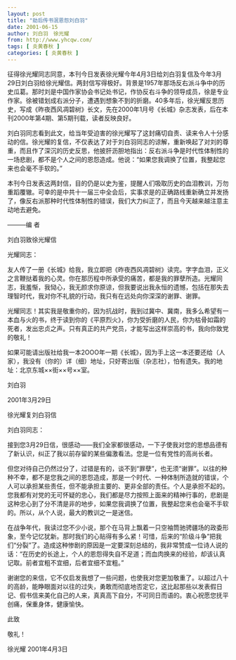 ```yaml
---
layout: post
title: "劫后传书泯恩怨刘白羽"
date: 2001-06-15
author: 刘白羽　徐光耀
from: http://www.yhcqw.com/
tags: [ 炎黄春秋 ]
categories: [ 炎黄春秋 ]
---
```





征得徐光耀同志同意，本刊今日发表徐光耀今年4月3日给刘白羽复信及今年3月29日刘白羽给徐光耀信。两封信写得极好。背景是1957年那场反右派斗争中的历史瓜葛。那时刘是中国作家协会书记处书记，作协反右斗争的领导成员，徐是专业作家。徐被错划成右派分子，遭遇到想象不到的折磨。40多年后，徐光耀反思历史，写成《昨夜西风凋碧树》长文，先在2000年1月号《长城》杂志发表，后在本刊2000年第4期、第5期刊载，读者反映良好。


刘白羽同志看到此文，给当年受迫害的徐光耀写了这封痛切自责、读来令人十分感动的信。徐光耀的复信，不仅表达了对于刘白羽同志的谅解，重新唤起了对刘的尊重，而且作了深沉的历史反思，他披肝沥胆地指出：反右派斗争是时代性体制性的一场悲剧，都不是个人之间的恩怨造成。他说：“如果您我调换了位置，我整起您来也会毫不手软的。”


本刊今日发表这两封信，目的仍是以史为鉴，提醒人们吸取历史的血泪教训，万勿重蹈覆辙。可幸的是中共十一届三中全会后，实事求是的正确路线重新确立并发扬了，像反右派那种时代性体制性的错误，我们大力纠正了，而且今天越来越注意主动地去避免。

———编 者

刘白羽致徐光耀信

光耀同志：


友人传了一册《长城》给我，我立即把《昨夜西风凋碧树》读完。字字血泪，正义之言鞭挞着我的心灵。你在那历程中所承受的痛苦，都是我的罪孽所造。光耀同志，我羞惭，我恸心，我无颜求你原谅，但我要说出我永恒的遗憾，包括在那失去理智时代，我对你不礼貌的行动，我只有在远处向你深深的谢罪、谢罪。


光耀同志！其实我是敬重你的，因为抗战时，我到过冀中、冀南，我多么希望有一本血与火的书，终于读到你的《平原烈火》，你为受折磨的人民，你为枯骨如霜的死者，发出忠贞之声。只有真正的共产党员，才能写出这样崇高的书，我向你致党的敬礼！


如果可能请出版社给我一本2OOO年一期《长城》，因为手上这一本还要还给（人家），我没有（你的）详（细）地址，只好寄出版（杂志社），怕有遗失。我的地址：北京东城××街××号××室。

刘白羽

2001年3月29日

徐光耀复刘白羽信

刘白羽同志：

接到您3月29日信，很感动——我们全家都很感动，一下子使我对您的思想品德有了新认识，纠正了我以前存留的某些偏激看法。您是一位有党性的高尚长者。


但您对待自己仍然过分了，过错是有的，谈不到“罪孽”，也无须“谢罪”。以往的种种不幸，都不是您我之间的恩怨造成，那是一个时代、一种体制所造就的错误，个人可以承担某些责任，但不能承担主要的、更非全部的责任。个人是承担不起的。您我都有对党的无可怀疑的忠心，我们都是尽力按照上面来的精神行事的，悲剧是这种忠心到了分不清是非的地步，如果您我调换了位置，我整起您来也会毫不手软的。所以，从个人说，最大的教训之一是迷信。


在战争年代，我读过您不少小说，那个在马背上飘着一只空袖筒驰骋疆场的政委形象，至今记忆犹新。那时我们的心贴得有多么紧！可惜，后来的“阶级斗争”把我们“分裂”了。造成这种惨剧的原因是一定要深刻总结的，我非常赞成一位诗人说的话：“在历史的长途上，个人的恩怨得失自不足道；而血肉换来的经验，却该认真记取。前者宜粗不宜细，后者宜细不宜粗。”


谢谢您的来信，它不仅启发我想了一些问题，也使我对您更加敬重了。以超过八十的高龄，能睁眼面对以往的过失，勇敢而彻底地否定它，这比起那些以发表假日记、假书信来美化自己的人来，真真高下自分，不可同日而语的。衷心祝愿您抚平创痛，保重身体，健康愉快。

此致

敬礼！

徐光耀 2001年4月3日


